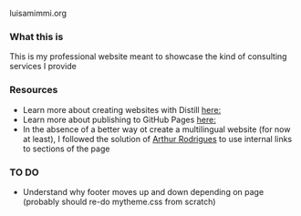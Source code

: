 luisamimmi.org

### What this is 
This is my professional website meant to showcase the kind of consulting services I provide 

### Resources 
+ Learn more about creating websites with Distill [here:](https://rstudio.github.io/distill/website.html)
+ Learn more about publishing to GitHub Pages [here:](https://rstudio.github.io/distill/publish_website.html#github-pages)
+ In the absence of a better way ot create a multilingual website (for now at least), I followed the solution of [Arthur Rodrigues](https://github.com/avrodrigues/avrodrigues.github.io/tree/master) to use internal links to sections of the page 

### TO DO

+ Understand why footer moves up and down depending on page (probably should re-do mytheme.css from scratch)

